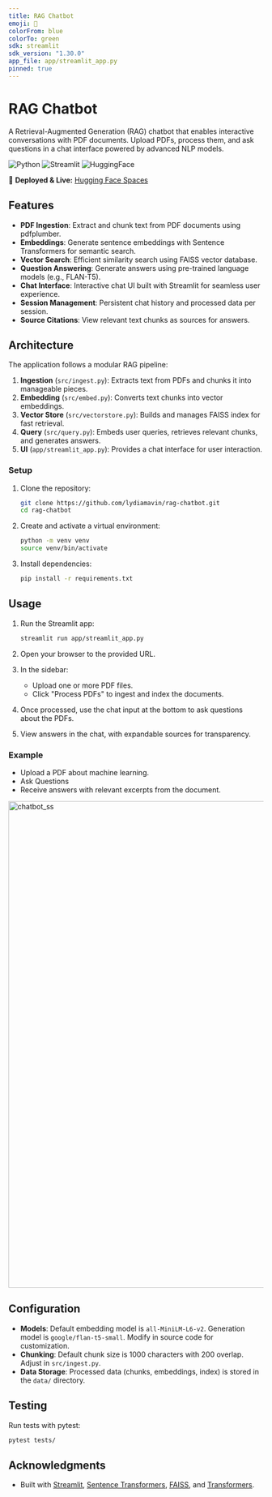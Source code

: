 ```yaml
---
title: RAG Chatbot
emoji: 🤖
colorFrom: blue
colorTo: green
sdk: streamlit
sdk_version: "1.30.0"
app_file: app/streamlit_app.py
pinned: true
---
```



# RAG Chatbot

A Retrieval-Augmented Generation (RAG) chatbot that enables interactive conversations with PDF documents. Upload PDFs, process them, and ask questions in a chat interface powered by advanced NLP models.

![Python](https://img.shields.io/badge/python-3.10-blue?logo=python&logoColor=white)
![Streamlit](https://img.shields.io/badge/Streamlit-1.30-orange?logo=streamlit&logoColor=white)
![HuggingFace](https://img.shields.io/badge/Deployed%20on-HF%20Spaces-ff69b4?logo=huggingface&logoColor=white)

🚀 **Deployed & Live:** [Hugging Face Spaces](https://huggingface.co/spaces/lydiaavin/rag-chatbot)

## Features

- **PDF Ingestion**: Extract and chunk text from PDF documents using pdfplumber.
- **Embeddings**: Generate sentence embeddings with Sentence Transformers for semantic search.
- **Vector Search**: Efficient similarity search using FAISS vector database.
- **Question Answering**: Generate answers using pre-trained language models (e.g., FLAN-T5).
- **Chat Interface**: Interactive chat UI built with Streamlit for seamless user experience.
- **Session Management**: Persistent chat history and processed data per session.
- **Source Citations**: View relevant text chunks as sources for answers.

## Architecture

The application follows a modular RAG pipeline:

1. **Ingestion** (`src/ingest.py`): Extracts text from PDFs and chunks it into manageable pieces.
2. **Embedding** (`src/embed.py`): Converts text chunks into vector embeddings.
3. **Vector Store** (`src/vectorstore.py`): Builds and manages FAISS index for fast retrieval.
4. **Query** (`src/query.py`): Embeds user queries, retrieves relevant chunks, and generates answers.
5. **UI** (`app/streamlit_app.py`): Provides a chat interface for user interaction.

### Setup
1. Clone the repository:
   ```bash
   git clone https://github.com/lydiamavin/rag-chatbot.git
   cd rag-chatbot
   ```

2. Create and activate a virtual environment:
   ```bash
   python -m venv venv
   source venv/bin/activate 
   ```

3. Install dependencies:
   ```bash
   pip install -r requirements.txt
   ```

## Usage

1. Run the Streamlit app:
   ```bash
   streamlit run app/streamlit_app.py
   ```

2. Open your browser to the provided URL.

3. In the sidebar:
   - Upload one or more PDF files.
   - Click "Process PDFs" to ingest and index the documents.

4. Once processed, use the chat input at the bottom to ask questions about the PDFs.

5. View answers in the chat, with expandable sources for transparency.

### Example
- Upload a PDF about machine learning.
- Ask Questions
- Receive answers with relevant excerpts from the document.

<img width="1680" height="960" alt="chatbot_ss" src="https://github.com/user-attachments/assets/34a72160-ad75-4dee-ac6a-bbb72d4fc73f" />

## Configuration

- **Models**: Default embedding model is `all-MiniLM-L6-v2`. Generation model is `google/flan-t5-small`. Modify in source code for customization.
- **Chunking**: Default chunk size is 1000 characters with 200 overlap. Adjust in `src/ingest.py`.
- **Data Storage**: Processed data (chunks, embeddings, index) is stored in the `data/` directory.

## Testing

Run tests with pytest:
```bash
pytest tests/
```

## Acknowledgments

- Built with [Streamlit](https://streamlit.io/), [Sentence Transformers](https://www.sbert.net/), [FAISS](https://github.com/facebookresearch/faiss), and [Transformers](https://huggingface.co/docs/transformers/index).
